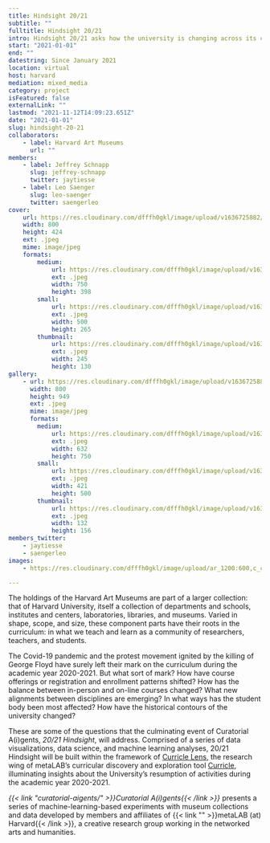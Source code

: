 ```yaml
---
title: Hindsight 20/21
subtitle: ""
fulltitle: Hindsight 20/21
intro: Hindsight 20/21 asks how the university is changing across its collections, communities, and curricula.
start: "2021-01-01"
end: ""
datestring: Since January 2021
location: virtual
host: harvard
mediation: mixed_media
category: project
isFeatured: false
externalLink: ""
lastmod: "2021-11-12T14:09:23.651Z"
date: "2021-01-01"
slug: hindsight-20-21
collaborators:
    - label: Harvard Art Museums
      url: ""
members:
    - label: Jeffrey Schnapp
      slug: jeffrey-schnapp
      twitter: jaytiesse
    - label: Leo Saenger
      slug: leo-saenger
      twitter: saengerleo
cover:
    url: https://res.cloudinary.com/dfffh0gkl/image/upload/v1636725882/hindsight2_6ce649dae1.jpg
    width: 800
    height: 424
    ext: .jpeg
    mime: image/jpeg
    formats:
        medium:
            url: https://res.cloudinary.com/dfffh0gkl/image/upload/v1636725883/medium_hindsight2_6ce649dae1.jpg
            ext: .jpeg
            width: 750
            height: 398
        small:
            url: https://res.cloudinary.com/dfffh0gkl/image/upload/v1636725883/small_hindsight2_6ce649dae1.jpg
            ext: .jpeg
            width: 500
            height: 265
        thumbnail:
            url: https://res.cloudinary.com/dfffh0gkl/image/upload/v1636725882/thumbnail_hindsight2_6ce649dae1.jpg
            ext: .jpeg
            width: 245
            height: 130
gallery:
    - url: https://res.cloudinary.com/dfffh0gkl/image/upload/v1636725882/hindsight1_5fb981617c.jpg
      width: 800
      height: 949
      ext: .jpeg
      mime: image/jpeg
      formats:
        medium:
            url: https://res.cloudinary.com/dfffh0gkl/image/upload/v1636725883/medium_hindsight1_5fb981617c.jpg
            ext: .jpeg
            width: 632
            height: 750
        small:
            url: https://res.cloudinary.com/dfffh0gkl/image/upload/v1636725883/small_hindsight1_5fb981617c.jpg
            ext: .jpeg
            width: 421
            height: 500
        thumbnail:
            url: https://res.cloudinary.com/dfffh0gkl/image/upload/v1636725882/thumbnail_hindsight1_5fb981617c.jpg
            ext: .jpeg
            width: 132
            height: 156
members_twitter:
    - jaytiesse
    - saengerleo
images:
    - https://res.cloudinary.com/dfffh0gkl/image/upload/ar_1200:600,c_crop/c_limit,h_1200,w_600/v1636725882/hindsight2_6ce649dae1.jpg

---
```

The holdings of the Harvard Art Museums are part of a larger collection: that of Harvard University, itself a collection of departments and schools, institutes and centers, laboratories, libraries, and museums. Varied in shape, scope, and size, these component parts have their roots in the curriculum: in what we teach and learn as a community of researchers, teachers, and students. 

The Covid-19 pandemic and the protest movement ignited by the killing of George Floyd have surely left their mark on the curriculum during the academic year 2020-2021. But what sort of mark? How have course offerings or registration and enrollment patterns shifted? How has the balance between in-person and on-line courses changed? What new alignments between disciplines are emerging? In what ways has the student body been most affected? How have the historical contours of the university changed? 

These are some of the questions that the culminating event of Curatorial A(i)gents, *20/21 Hindsight*, will address. Comprised of a series of data visualizations, data science, and machine learning analyses, 20/21 Hindsight will be built within the framework of [Curricle Lens](https://curricle.net/), the research wing of metaLAB’s curricular discovery and exploration tool [Curricle](https://curricle.berkman.harvard.edu/#/home), illuminating insights about the University’s resumption of activities during the academic year 2020-2021.  

*{{< link "curatorial-aigents/" >}}Curatorial A(i)gents{{< /link >}}* presents a series of machine-learning-based experiments with museum collections and data developed by members and affiliates of {{< link "" >}}metaLAB (at) Harvard{{< /link >}}, a creative research group working in the networked arts and humanities.